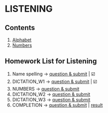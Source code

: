 # LISTENING
## Contents
1. [Alphabet](https://github.com/S-ROLL/notebook.language/blob/main/BASIC%20IELTS_29/Listening/alphabet.md)
2. [Numbers](https://github.com/S-ROLL/notebook.language/blob/main/BASIC%20IELTS_29/Listening/numbers.md)
## Homework List for Listening
1. Name spelling -> [question & submit](https://docs.google.com/forms/d/e/1FAIpQLSe4P7R6RqjYdxyYSroniGPYZm9vxJiHoDSBZCsKGKocVVnlgA/viewform) | ☑️
2. DICTATION_W1 -> [question & submit](https://docs.google.com/forms/d/e/1FAIpQLSc5ROsll_3bt43znSO026kTc6Od-GpZfWJkgs03wiIgyidNNA/viewform) | ☑️
3. NUMBERS -> [question & submit](https://docs.google.com/forms/d/e/1FAIpQLSd2ed9zISv-Ns4mod6j-jcUp-o68UdCQ6gi1Nqm3UUrwl9qAQ/viewform)
4. DICTATION_W2 -> [question & submit](https://docs.google.com/forms/d/e/1FAIpQLSdxAJLB0b1feJF1R9iJeDaODEpJ12wPOjOvljv0BG99_KiavQ/viewform)
5. DICTATION_W3 -> [question & submit](https://docs.google.com/forms/d/e/1FAIpQLSe2ok1nUDi3TYmm8I13Nrya1_9-KQ8PMHU_STqbOmHIqliGfQ/viewform)
6. COMPLETION -> [question & submit](https://docs.google.com/forms/d/e/1FAIpQLSd2UgugjiPg1qni6d9zEfAcBSMIGag97FH_dZ0yJP8abIBt6A/viewform) | [result](https://docs.google.com/document/d/1Ik-rSuUsTcNDsXKd07YEjJehrj8shXRBm4UVLbdJiUM/edit?fbclid=IwZXh0bgNhZW0CMTAAAR30kDJkxTjQsAdjQkTO4oFYQRKqAPVj_uQCQQe3Ob2K7abuh7g_X-6I98g_aem_FdiYGwpWWqVOCTa_h_OUlA)

